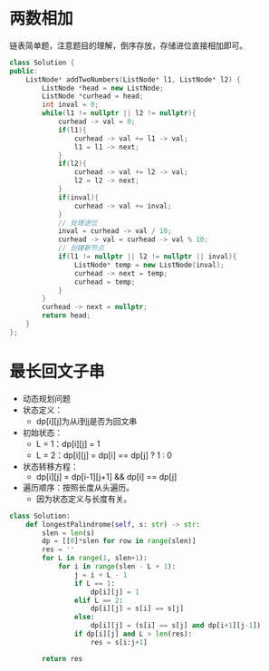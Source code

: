 # 两数相加

链表简单题，注意题目的理解，倒序存放，存储进位直接相加即可。

```cpp
class Solution {
public:
    ListNode* addTwoNumbers(ListNode* l1, ListNode* l2) {
        ListNode *head = new ListNode;
        ListNode *curhead = head;
        int inval = 0;
        while(l1 != nullptr || l2 != nullptr){
            curhead -> val = 0;
            if(l1){
                curhead -> val += l1 -> val;
                l1 = l1 -> next;
            }
            if(l2){
                curhead -> val += l2 -> val;
                l2 = l2 -> next;
            }
            if(inval){
                curhead -> val += inval;
            }
            // 处理进位
            inval = curhead -> val / 10;
            curhead -> val = curhead -> val % 10;
            // 创建新节点
            if(l1 != nullptr || l2 != nullptr || inval){
                ListNode* temp = new ListNode(inval);
                curhead -> next = temp;
                curhead = temp;
            }
        }
        curhead -> next = nullptr;
        return head;
    }
};
```

# 最长回文子串

+ 动态规划问题
+ 状态定义：
  + dp[i][j]为从i到j是否为回文串
+ 初始状态：
  + L = 1：dp[i][j] = 1
  + L = 2：dp[i][j] = dp[i] == dp[j] ? 1 : 0
+ 状态转移方程：
  + dp[i][j] = dp[i-1][j+1] && dp[i] == dp[j]
+ 遍历顺序：按照长度从头遍历。
  + 因为状态定义与长度有关。

```python
class Solution:
    def longestPalindrome(self, s: str) -> str:
        slen = len(s)
        dp = [[0]*slen for row in range(slen)]
        res = ''
        for L in range(1, slen+1):
            for i in range(slen - L + 1):
                j = i + L - 1
                if L == 1:
                    dp[i][j] = 1
                elif L == 2:
                    dp[i][j] = s[i] == s[j]
                else:
                    dp[i][j] = (s[i] == s[j] and dp[i+1][j-1])
                if dp[i][j] and L > len(res):
                    res = s[i:j+1]

        return res
```


